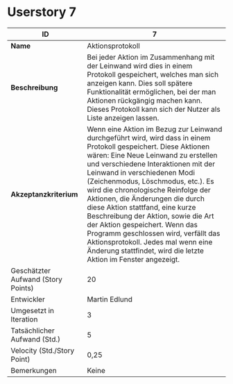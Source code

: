 # Userstory 7

|**ID**|7|
|-|-|
|**Name**|Aktionsprotokoll|
|**Beschreibung**|Bei jeder Aktion im Zusammenhang mit der Leinwand wird dies in einem Protokoll gespeichert, welches man sich anzeigen kann. Dies soll spätere Funktionalität ermöglichen, bei der man Aktionen rückgängig machen kann. Dieses Protokoll kann sich der Nutzer als Liste anzeigen lassen. |
|**Akzeptanzkriterium**|Wenn eine Aktion im Bezug zur Leinwand durchgeführt wird, wird dass in einem Protokoll gespeichert. Diese Aktionen wären: Eine Neue Leinwand zu erstellen und verschiedene Interaktionen mit der Leinwand in verschiedenen Modi (Zeichenmodus, Löschmodus, etc.). Es wird die chronologische Reinfolge der Aktionen, die Änderungen die durch diese Aktion stattfand, eine kurze Beschreibung der Aktion, sowie die Art der Aktion gespeichert. Wenn das Programm geschlossen wird, verfällt das Aktionsprotokoll. Jedes mal wenn eine Änderung stattfindet, wird die letzte Aktion im Fenster angezeigt.|
|Geschätzter Aufwand (Story Points)|20|
|Entwickler|Martin Edlund|
|Umgesetzt in Iteration|3|
|Tatsächlicher Aufwand (Std.)|5|
|Velocity (Std./Story Point)|0,25|
|Bemerkungen|Keine|